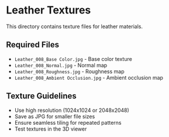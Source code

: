 # Leather Textures

This directory contains texture files for leather materials.

## Required Files

- `Leather_008_Base Color.jpg` - Base color texture
- `Leather_008_Normal.jpg` - Normal map
- `Leather_008_Roughness.jpg` - Roughness map
- `Leather_008_Ambient Occlusion.jpg` - Ambient occlusion map

## Texture Guidelines

- Use high resolution (1024x1024 or 2048x2048)
- Save as JPG for smaller file sizes
- Ensure seamless tiling for repeated patterns
- Test textures in the 3D viewer
